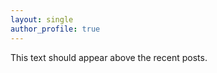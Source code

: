 ```yaml
---
layout: single
author_profile: true
---
```


<p>This text should appear above the recent posts.</p>
